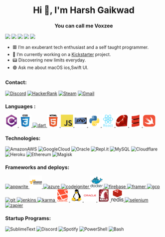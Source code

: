 
<h1 align="center">Hi 👋, I'm Harsh Gaikwad</h1>
<h3 align="center">You can call me Voxzee</h3>

![](https://img.shields.io/badge/OS-MacOS-informational?style=flat-square&logo=apple&logoColor=white&color=2bbc8a)
![](https://img.shields.io/badge/IDE-Xcode-informational?style=flat-square&logo=Xcode&logoColor=white&color=2bbc8a)
![](https://img.shields.io/badge/Code-Swift-informational?style=flat-square&logo=swift&logoColor=white&color=2bbc8a)
![](https://img.shields.io/badge/Code-Python-informational?style=flat-square&logo=python&logoColor=white&color=2bbc8a)
![](https://img.shields.io/badge/Shell-Zsh-informational?style=flat-square&logo=GNU-Bash&logoColor=white&color=2bbc8a)


- 🟥 I’m an exuberant tech enthusiast and a self taught programmer.
- 🤿 I’m currently working on a [Kickstarter](https://www.kickstarter.com/projects/1202256831/lumicube-an-led-cube-kit-for-the-raspberry-pi) project. 
- 📟 Discovering new limits everyday.
- 🟣 Ask me about macOS ios,Swift UI.


### Contact:<br>
[![Discord](https://img.shields.io/badge/voxzee%230044-141321?style=flat&logo=discord)](https://discord.com)
[![HackerRank](https://img.shields.io/badge/Voxzee-141321?style=flat&logo=HackerRank)](https://www.hackerrank.com/harsh_vox20)
[![Steam](https://img.shields.io/badge/Voxzee-141321?style=flat&logo=Steam&logoColor=blue)](https://steamcommunity.com/id/VoxzEE_09/)
[![Gmail](https://img.shields.io/badge/harsh.vox20@gmail.com-141321?style=flat&logo=gmail)](mailto:harsh.vox20@gmail.com)

<h3 align="left">Languages :</h3>
<p align="left"> <a href="https://www.w3schools.com/cs/" target="_blank"> <img src="https://raw.githubusercontent.com/devicons/devicon/master/icons/csharp/csharp-original.svg" alt="csharp" width="40" height="40"/> </a> <a href="https://www.w3schools.com/css/" target="_blank"> <img src="https://raw.githubusercontent.com/devicons/devicon/master/icons/css3/css3-original-wordmark.svg" alt="css3" width="40" height="40"/> </a> <a href="https://dart.dev" target="_blank"> <img src="https://www.vectorlogo.zone/logos/dartlang/dartlang-icon.svg" alt="dart" width="40" height="40"/> </a> <a href="https://www.w3.org/html/" target="_blank"> <img src="https://raw.githubusercontent.com/devicons/devicon/master/icons/html5/html5-original-wordmark.svg" alt="html5" width="40" height="40"/> </a> <a href="https://developer.mozilla.org/en-US/docs/Web/JavaScript" target="_blank"> <img src="https://raw.githubusercontent.com/devicons/devicon/master/icons/javascript/javascript-original.svg" alt="javascript" width="40" height="40"/> </a> <a href="https://www.php.net" target="_blank"> <img src="https://raw.githubusercontent.com/devicons/devicon/master/icons/php/php-original.svg" alt="php" width="40" height="40"/> </a> <a href="https://www.python.org" target="_blank"> <img src="https://raw.githubusercontent.com/devicons/devicon/master/icons/python/python-original.svg" alt="python" width="40" height="40"/> </a> <a href="https://reactjs.org/" target="_blank"> <img src="https://raw.githubusercontent.com/devicons/devicon/master/icons/react/react-original-wordmark.svg" alt="react" width="40" height="40"/> </a> <a href="https://www.ruby-lang.org/en/" target="_blank"> <img src="https://raw.githubusercontent.com/devicons/devicon/master/icons/ruby/ruby-original.svg" alt="ruby" width="40" height="40"/> </a> <a href="https://www.scala-lang.org" target="_blank"> <img src="https://raw.githubusercontent.com/devicons/devicon/master/icons/scala/scala-original.svg" alt="scala" width="40" height="40"/> </a> <a href="https://developer.apple.com/swift/" target="_blank"> <img src="https://raw.githubusercontent.com/devicons/devicon/master/icons/swift/swift-original.svg" alt="swift" width="40" height="40"/> </a> </p>

### Technologies:<br>
![AmazonAWS](https://img.shields.io/badge/AmazonAWS-141321?style=flat&logo=Amazon+AWS&logoColor=yellow)
![GoogleCloud](https://img.shields.io/badge/GoogleCloud-141321?style=flat&logo=Google+Cloud)
![Oracle](https://img.shields.io/badge/Oracle-141321?style=flat&logo=Oracle&logoColor=red)
![Repl.it](https://img.shields.io/badge/Repl.it-141321?style=flat&logo=Repl.it)
![MySQL](https://img.shields.io/badge/MySQL-141321?style=flat&logo=MySQL)
![Cloudflare](https://img.shields.io/badge/Cloudflare-141321?style=flat&logo=Cloudflare)
![Heroku](https://img.shields.io/badge/Heroku-141321?style=flat&logo=Heroku)
![Ethereum](https://img.shields.io/badge/Ethereum-141321?style=flat&logo=Ethereum)
![Magisk](https://img.shields.io/badge/Magisk-141321?style=flat&logo=Magisk)

<h3 align="left">Frameworks and deploys:</h3>
<p align="left"> <a href="https://appwrite.io" target="_blank"> <img src="https://www.vectorlogo.zone/logos/appwriteio/appwriteio-icon.svg" alt="appwrite" width="40" height="40"/> </a> <a href="https://aws.amazon.com" target="_blank"> <img src="https://raw.githubusercontent.com/devicons/devicon/master/icons/amazonwebservices/amazonwebservices-original-wordmark.svg" alt="aws" width="40" height="40"/> </a> <a href="https://azure.microsoft.com/en-in/" target="_blank"> <img src="https://www.vectorlogo.zone/logos/microsoft_azure/microsoft_azure-icon.svg" alt="azure" width="40" height="40"/> </a> <a href="https://codeigniter.com" target="_blank"> <img src="https://cdn.worldvectorlogo.com/logos/codeigniter.svg" alt="codeigniter" width="40" height="40"/> </a> <a href="https://www.docker.com/" target="_blank"> <img src="https://raw.githubusercontent.com/devicons/devicon/master/icons/docker/docker-original-wordmark.svg" alt="docker" width="40" height="40"/> </a> <a href="https://firebase.google.com/" target="_blank"> <img src="https://www.vectorlogo.zone/logos/firebase/firebase-icon.svg" alt="firebase" width="40" height="40"/> </a> <a href="https://www.framer.com/" target="_blank"> <img src="https://www.vectorlogo.zone/logos/framer/framer-icon.svg" alt="framer" width="40" height="40"/> </a> <a href="https://cloud.google.com" target="_blank"> <img src="https://www.vectorlogo.zone/logos/google_cloud/google_cloud-icon.svg" alt="gcp" width="40" height="40"/> </a> <a href="https://git-scm.com/" target="_blank"> <img src="https://www.vectorlogo.zone/logos/git-scm/git-scm-icon.svg" alt="git" width="40" height="40"/> </a> <a href="https://www.jenkins.io" target="_blank"> <img src="https://www.vectorlogo.zone/logos/jenkins/jenkins-icon.svg" alt="jenkins" width="40" height="40"/> </a> <a href="https://karma-runner.github.io/latest/index.html" target="_blank"> <img src="https://raw.githubusercontent.com/detain/svg-logos/780f25886640cef088af994181646db2f6b1a3f8/svg/karma.svg" alt="karma" width="40" height="40"/> </a> <a href="https://laravel.com/" target="_blank"> <img src="https://raw.githubusercontent.com/devicons/devicon/master/icons/laravel/laravel-plain-wordmark.svg" alt="laravel" width="40" height="40"/> </a> <a href="https://www.linux.org/" target="_blank"> <img src="https://raw.githubusercontent.com/devicons/devicon/master/icons/linux/linux-original.svg" alt="linux" width="40" height="40"/> </a> <a href="https://www.oracle.com/" target="_blank"> <img src="https://raw.githubusercontent.com/devicons/devicon/master/icons/oracle/oracle-original.svg" alt="oracle" width="40" height="40"/> </a> <a href="https://rubyonrails.org" target="_blank"> <img src="https://raw.githubusercontent.com/devicons/devicon/master/icons/rails/rails-original-wordmark.svg" alt="rails" width="40" height="40"/> </a> <a href="https://redis.io" target="_blank"> <img src="https://raw.githubusercontent.com/devicons/devicon/master/icons/redis/redis-original-wordmark.svg" alt="redis" width="40" height="40"/> </a> <a href="https://www.selenium.dev" target="_blank"> <img src="https://raw.githubusercontent.com/detain/svg-logos/780f25886640cef088af994181646db2f6b1a3f8/svg/selenium-logo.svg" alt="selenium" width="40" height="40"/> </a> <a href="https://zapier.com" target="_blank"> <img src="https://www.vectorlogo.zone/logos/zapier/zapier-icon.svg" alt="zapier" width="40" height="40"/> </a> </p>



### Startup Programs:<br>
![SublimeText](https://img.shields.io/badge/SublimeText-141321?style=flat&logo=Sublime+Text)
![Discord](https://img.shields.io/badge/Discord-141321?style=flat&logo=Discord)
![Spotify](https://img.shields.io/badge/Spotify-141321?style=flat&logo=Spotify)
![PowerShell](https://img.shields.io/badge/Terminal-141321?style=flat&logo=PowerShell)
![Bash](https://img.shields.io/badge/Bash-141321?style=flat&logo=GNU+Bash)


